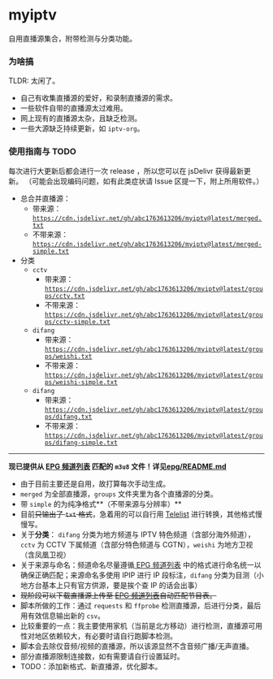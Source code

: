 # myiptv
自用直播源集合，附带检测与分类功能。

### 为啥搞
TLDR: 太闲了。

- 自己有收集直播源的爱好，和录制直播源的需求。
- 一些软件自带的直播源太过难用。
- 网上现有的直播源太杂，且缺乏检测。
- 一些大源缺乏持续更新，如 `iptv-org`。

### 使用指南与 TODO

每次进行大更新后都会进行一次 release ，所以您可以在 jsDelivr 获得最新更新。
（可能会出现编码问题，如有此类症状请 Issue 区提一下，附上所用软件。）

- 总合并直播源：
  - 带来源：[`https://cdn.jsdelivr.net/gh/abc1763613206/myiptv@latest/merged.txt`](https://cdn.jsdelivr.net/gh/abc1763613206/myiptv@latest/merged.txt)
  - 不带来源： [`https://cdn.jsdelivr.net/gh/abc1763613206/myiptv@latest/merged-simple.txt`](https://cdn.jsdelivr.net/gh/abc1763613206/myiptv@latest/merged-simple.txt)
- 分类
  - `cctv`
    - 带来源：[`https://cdn.jsdelivr.net/gh/abc1763613206/myiptv@latest/groups/cctv.txt`](https://cdn.jsdelivr.net/gh/abc1763613206/myiptv@latest/groups/cctv.txt)
    - 不带来源：[`https://cdn.jsdelivr.net/gh/abc1763613206/myiptv@latest/groups/cctv-simple.txt`](https://cdn.jsdelivr.net/gh/abc1763613206/myiptv@latest/groups/cctv-simple.txt)
  - `difang`
    - 带来源：[`https://cdn.jsdelivr.net/gh/abc1763613206/myiptv@latest/groups/weishi.txt`](https://cdn.jsdelivr.net/gh/abc1763613206/myiptv@latest/groups/weishi.txt)
    - 不带来源：[`https://cdn.jsdelivr.net/gh/abc1763613206/myiptv@latest/groups/weishi-simple.txt`](https://cdn.jsdelivr.net/gh/abc1763613206/myiptv@latest/groups/weishi-simple.txt)
  - `difang`
    - 带来源：[`https://cdn.jsdelivr.net/gh/abc1763613206/myiptv@latest/groups/difang.txt`](https://cdn.jsdelivr.net/gh/abc1763613206/myiptv@latest/groups/difang.txt)
    - 不带来源：[`https://cdn.jsdelivr.net/gh/abc1763613206/myiptv@latest/groups/difang-simple.txt`](https://cdn.jsdelivr.net/gh/abc1763613206/myiptv@latest/groups/difang-simple.txt)





-----

**现已提供从 [ EPG 频道列表](http://epg.51zmt.top:8000/) 匹配的 `m3u8` 文件！详见[epg/README.md](epg/README.md)**


- 由于目前主要还是自用，故打算每次手动生成。
- `merged` 为全部直播源，`groups` 文件夹里为各个直播源的分类。
- 带 `simple` 的为纯净格式**（不带来源与分辨率）**
- 目前~~只输出了 `txt` 格式~~，急着用的可以自行用 [Telelist](https://guihet.com/tvlive-telelist.html) 进行转换，其他格式慢慢写。
- 关于**分类**： `difang` 分类为地方频道与 IPTV 特色频道（含部分海外频道），`cctv` 为 CCTV 下属频道（含部分特色频道与 CGTN），`weishi` 为地方卫视（含凤凰卫视）
- 关于来源与命名：频道命名尽量遵循[ EPG 频道列表](http://epg.51zmt.top:8000/) 中的格式进行命名统一以确保正确匹配；来源命名多使用 IPIP 进行 IP 段标注，`difang` 分类为目测（小地方台基本上只有官方供源，要是挨个查 IP 的话会出事）
- ~~现阶段可以下载直播源上传至 [ EPG 频道列表](http://epg.51zmt.top:8000/)自动匹配节目表。~~
- 脚本所做的工作：通过 `requests` 和 `ffprobe` 检测直播源，后进行分类，最后用有效信息输出新的 `csv`。
- 比较重要的一点：我主要使用家机（当前是北方移动）进行检测，直播源可用性对地区依赖较大，有必要时请自行跑脚本检测。
- 脚本会去除仅音频/视频的直播源，所以该源显然不含音频广播/无声直播。
- 部分直播源限制连接数，如有需要请自行设置延时。
- TODO：添加新格式、新直播源，优化脚本。

